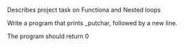 Describes project task on Functiona and Nested loops

Write a program that prints _putchar, followed by a new line.

The program should return 0

